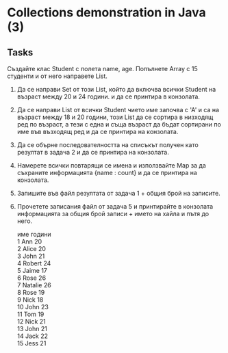 # Collections demonstration in Java (3)

## Tasks

Създайте клас Student с полета  name, age. 
Попълнете Array с 15  студенти и от него направете List.

1. Да се направи Set от този List, който да включва всички Student на възраст между 20 и 24 години. и да се принтира в конзолата.
2. Да се направи List от всички Student чието име започва с 'А' и са на възраст между 18 и 20 години, този List да се сортира в низходящ ред по възраст, а тези с една и съща възраст да бъдат сортирани по име във възходящ ред и да се принтира на конзолата.
3. Да се обърне последователността на списъкът получен като резултат в задача 2 и да се принтира на конзолата.
4. Намерете всички повтарящи се имена и използвайте Map за да съхраните информацията {name : count} и да се принтира на конзолата.
5. Запишите във файл резултата от задача 1 + общия брой на записите.
6. Прочетете записания файл от задача 5 и принтирайте в конзолата информацията за общия брой записи + името на хайла и пътя до него. 

	име	години  
1	Ann		20  
2	Alice	20  
3	John	21  
4	Robert	24  
5	Jaime	17  
6	Rose	26  
7	Natalie	26  
8	Rose	19  
9	Nick	18  
10	John	23  
11	Tom		19  
12	Nick	21  
13	John	21  
14	Jack	22  
15	Jess	21
